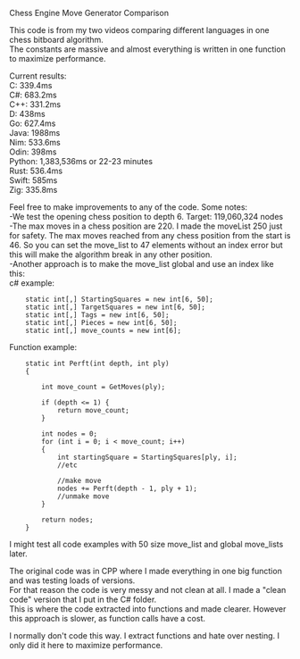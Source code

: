 Chess Engine Move Generator Comparison

This code is from my two videos comparing different languages in one chess bitboard algorithm.  
The constants are massive and almost everything is written in one function to maximize performance.  

Current results:  
C: 339.4ms  
C#: 683.2ms  
C++: 331.2ms  
D: 438ms  
Go: 627.4ms  
Java: 1988ms  
Nim: 533.6ms  
Odin: 398ms  
Python: 1,383,536ms or 22-23 minutes  
Rust: 536.4ms  
Swift: 585ms  
Zig: 335.8ms  
  
Feel free to make improvements to any of the code. Some notes:  
-We test the opening chess position to depth 6. Target: 119,060,324 nodes  
-The max moves in a chess position are 220. I made the moveList 250 just for safety. The max moves reached from any chess position 
from the start is 46. So you can set the move_list to 47 elements without an index error but this will make the algorithm break 
in any other position.  
-Another approach is to make the move_list global and use an index like this:  
c# example:  
  
        static int[,] StartingSquares = new int[6, 50];
        static int[,] TargetSquares = new int[6, 50];
        static int[,] Tags = new int[6, 50];
        static int[,] Pieces = new int[6, 50];
        static int[,] move_counts = new int[6];

Function example:  

        static int Perft(int depth, int ply)
        {

            int move_count = GetMoves(ply);
            
            if (depth <= 1) {
                return move_count;
            }

            int nodes = 0;
            for (int i = 0; i < move_count; i++)
            {
                int startingSquare = StartingSquares[ply, i];
                //etc
                
                //make move
                nodes += Perft(depth - 1, ply + 1);
                //unmake move
            }

            return nodes;
        }

I might test all code examples with 50 size move_list and global move_lists later.  

The original code was in CPP where I made everything in one big function and was testing loads of versions.  
For that reason the code is very messy and not clean at all. I made a "clean code" version that I put in the C# folder.  
This is where the code extracted into functions and made clearer. However this approach is slower, as function calls have a cost.  

I normally don't code this way. I extract functions and hate over nesting. I only did it here to maximize performance.  





